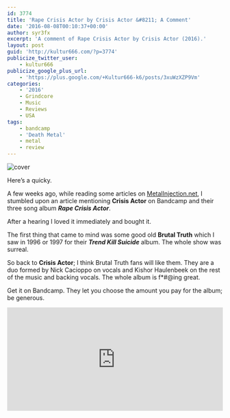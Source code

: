 ```yaml
---
id: 3774
title: 'Rape Crisis Actor by Crisis Actor &#8211; A Comment'
date: '2016-08-08T00:10:37+00:00'
author: syr3fx
excerpt: 'A comment of Rape Crisis Actor by Crisis Actor (2016).'
layout: post
guid: 'http://kultur666.com/?p=3774'
publicize_twitter_user:
    - kultur666
publicize_google_plus_url:
    - 'https://plus.google.com/+Kultur666-k6/posts/3xuWzXZP9Vm'
categories:
    - '2016'
    - Grindcore
    - Music
    - Reviews
    - USA
tags:
    - bandcamp
    - 'Death Metal'
    - metal
    - review
---
```


![cover](http://localhost:8080/wp-content/uploads/2016/08/cover1.jpg)

Here’s a quicky.

A few weeks ago, while reading some articles on [MetalInjection.net](http://www.metalinjection.net/), I stumbled upon an article mentioning **Crisis Actor** on Bandcamp and their three song album ***Rape Crisis Actor***.

After a hearing I loved it immediately and bought it.

The first thing that came to mind was some good old **Brutal Truth** which I saw in 1996 or 1997 for their ***Trend Kill Suicide*** album. The whole show was surreal.

So back to **Crisis Actor**; I think Brutal Truth fans will like them. They are a duo formed by Nick Cacioppo on vocals and Kishor Haulenbeek on the rest of the music and backing vocals. The whole album is f\*#@ing great.

Get it on Bandcamp. They let you choose the amount you pay for the album; be generous.

<iframe style="border: 0; width: 100%; height: 241px;" src="https://bandcamp.com/EmbeddedPlayer/album=817372249/size=large/bgcol=333333/linkcol=e99708/tracklist=false/transparent=true/" seamless></iframe>